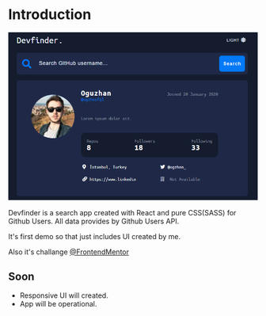 # Introduction

![image info](./assets/banner_devfinder.png)

Devfinder is a search app created with React and pure CSS(SASS) for Github Users. All data provides by Github Users API.

It's first demo so that just includes UI created by me.

Also it's challange [@FrontendMentor](https://www.frontendmentor.io/challenges/github-user-search-app-Q09YOgaH6)

## Soon

- Responsive UI will created.
- App will be operational.

